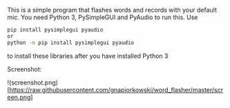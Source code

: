 This is a simple program that flashes words and records with your default mic. You need Python 3, PySimpleGUI and PyAudio to run this. Use 

```bash
pip install pysimplegui pyaudio
or
python -m pip install pysimplegui pyaudio
```

to install these libraries after you have installed Python 3

Screenshot:

!(screenshot.png)[https://raw.githubusercontent.com/gnapiorkowski/word_flasher/master/screen.png]
